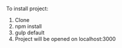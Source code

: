 To install project:
 1. Clone
 2. npm install
 3. gulp default
 4. Project will be opened on localhost:3000
